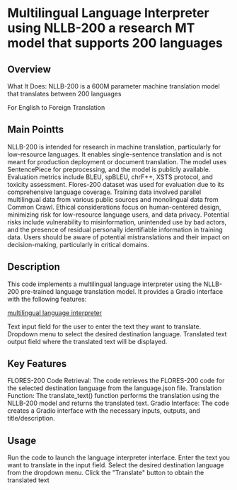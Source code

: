 # Multilingual Language Interpreter using NLLB-200 a research MT model that supports 200 languages

## Overview
What It Does: NLLB-200 is a 600M parameter machine translation model that translates between 200 languages

For English to Foreign Translation

## Main Pointts
NLLB-200 is intended for research in machine translation, particularly for low-resource languages.
It enables single-sentence translation and is not meant for production deployment or document translation.
The model uses SentencePiece for preprocessing, and the model is publicly available.
Evaluation metrics include BLEU, spBLEU, chrF++, XSTS protocol, and toxicity assessment.
Flores-200 dataset was used for evaluation due to its comprehensive language coverage.
Training data involved parallel multilingual data from various public sources and monolingual data from Common Crawl.
Ethical considerations focus on human-centered design, minimizing risk for low-resource language users, and data privacy.
Potential risks include vulnerability to misinformation, unintended use by bad actors, and the presence of residual personally identifiable information in training data.
Users should be aware of potential mistranslations and their impact on decision-making, particularly in critical domains.

## Description
This code implements a multilingual language interpreter using the NLLB-200 pre-trained language translation model. It provides a Gradio interface with the following features:

[multilingual language interpreter](https://huggingface.co/spaces/2seriescs/Multilingual-Lang-Interpreter)

Text input field for the user to enter the text they want to translate.
Dropdown menu to select the desired destination language.
Translated text output field where the translated text will be displayed.

## Key Features
FLORES-200 Code Retrieval: The code retrieves the FLORES-200 code for the selected destination language from the language.json file.
Translation Function: The translate_text(<wbr>) function performs the translation using the NLLB-200 model and returns the translated text.
Gradio Interface: The code creates a Gradio interface with the necessary inputs, outputs, and title/description.

## Usage
Run the code to launch the language interpreter interface.
Enter the text you want to translate in the input field.
Select the desired destination language from the dropdown menu.
Click the "Translate" button to obtain the translated text